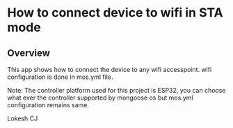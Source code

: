# How to connect device to wifi in STA mode

## Overview

This app shows how to connect the device to any wifi accesspoint.
wifi configuration is done in mos.yml file.

Note: The controller platform used for this project is ESP32, you can choose what ever the controller supported by mongoose os but mos.yml configuration remains same.


Lokesh CJ
